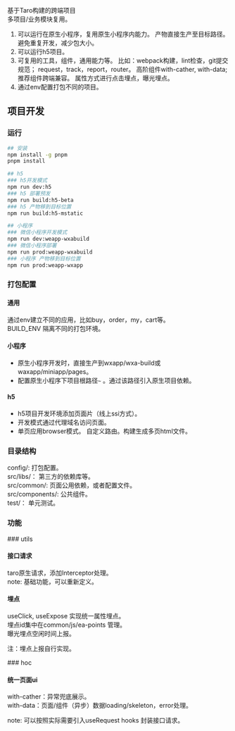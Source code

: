 
基于Taro构建的跨端项目    
多项目/业务模块复用。  
1. 可以运行在原生小程序，复用原生小程序内能力。
   产物直接生产至目标路径。
   避免重复开发，减少包大小。
2. 可以运行h5项目。
3. 可复用的工具，组件，通用能力等。
   比如：webpack构建，lint检查，git提交规范；
    request，track，report，router。
    高阶组件with-cather, with-data;推荐组件跨端兼容。
    属性方式进行点击埋点，曝光埋点。
4. 通过env配置打包不同的项目。
<!-- 抽离公共依赖 -->
<!-- 5. 通过git submodule管理pages下项目 -->

<!-- 注：又不是不能用。 -->

<!-- 只提供了项目的框架。及一些简单实现 -->
<!-- 
单元测试未调试。
ts按照实际使用。 
-->

## 项目开发
### 运行
```bash
## 安装
npm install -g pnpm
pnpm install

## h5
### h5开发模式
npm run dev:h5
### h5 部署预发
npm run build:h5-beta
### h5 产物移到目标位置
npm run build:h5-mstatic

## 小程序
### 微信小程序开发模式
npm run dev:weapp-wxabuild
### 微信小程序部署
npm run prod:weapp-wxabuild
### 小程序 产物移到目标位置
npm run prod:weapp-wxapp
```
### 打包配置
#### 通用
通过env建立不同的应用，比如buy，order，my，cart等。  
BUILD_ENV 隔离不同的打包环境。<!-- taro构建的时候会移除掉 -->
#### 小程序
- 原生小程序开发时，直接生产到wxapp/wxa-build或waxapp/miniapp/pages。
- 配置原生小程序下项目根路径`~` 。通过该路径引入原生项目依赖。
#### h5
- h5项目开发环境添加页面片（线上ssi方式）。
- 开发模式通过代理域名访问页面。<!-- 和线上一致 -->
- 单页应用browser模式。
    自定义路由。构建生成多页html文件<!-- （还是单页应用，不需要配置nginx） -->。
<!-- PS: taro 路由 mutil模式，文档内不是很建议 -->
### 目录结构
config/: 打包配置。  
src/libs/： 第三方的依赖库等。  
src/common/: 页面公用依赖，或者配置文件。  
src/components/: 公共组件。  
test/： 单元测试。  
### 功能
\### utils
#### 接口请求
taro原生请求，添加Interceptor处理。  
note: 基础功能，可以重新定义。  

#### 埋点
useClick, useExpose 实现统一属性埋点。  
埋点id集中在common/js/ea-points 管理。  
曝光埋点空闲时间上报。  

注：埋点上报自行实现。

\### hoc
#### 统一页面ui
with-cather：异常兜底展示。  
with-data：页面/组件（异步）数据loading/skeleton，error处理。  
<!-- 懒加载lazy，Suspense -->

note: 可以按照实际需要引入useRequest hooks 封装接口请求。  
#### 
